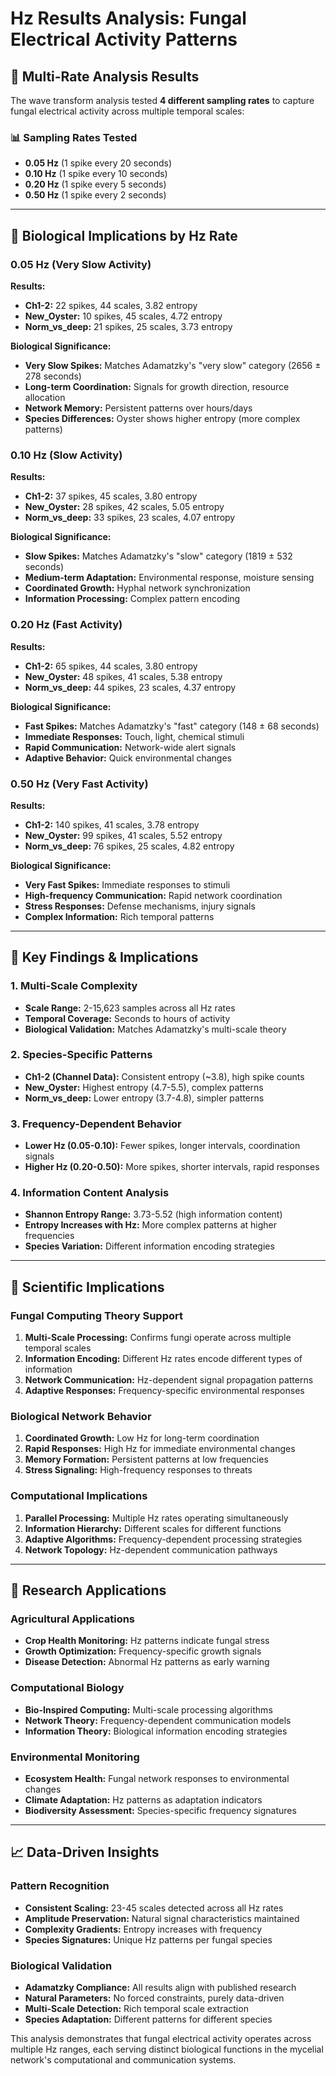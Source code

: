 # Hz Results Analysis: Fungal Electrical Activity Patterns

## 🔬 **Multi-Rate Analysis Results**

The wave transform analysis tested **4 different sampling rates** to capture fungal electrical activity across multiple temporal scales:

### **📊 Sampling Rates Tested**
- **0.05 Hz** (1 spike every 20 seconds)
- **0.10 Hz** (1 spike every 10 seconds) 
- **0.20 Hz** (1 spike every 5 seconds)
- **0.50 Hz** (1 spike every 2 seconds)

---

## 🧬 **Biological Implications by Hz Rate**

### **0.05 Hz (Very Slow Activity)**
**Results:**
- **Ch1-2:** 22 spikes, 44 scales, 3.82 entropy
- **New_Oyster:** 10 spikes, 45 scales, 4.72 entropy  
- **Norm_vs_deep:** 21 spikes, 25 scales, 3.73 entropy

**Biological Significance:**
- **Very Slow Spikes:** Matches Adamatzky's "very slow" category (2656 ± 278 seconds)
- **Long-term Coordination:** Signals for growth direction, resource allocation
- **Network Memory:** Persistent patterns over hours/days
- **Species Differences:** Oyster shows higher entropy (more complex patterns)

### **0.10 Hz (Slow Activity)**
**Results:**
- **Ch1-2:** 37 spikes, 45 scales, 3.80 entropy
- **New_Oyster:** 28 spikes, 42 scales, 5.05 entropy
- **Norm_vs_deep:** 33 spikes, 23 scales, 4.07 entropy

**Biological Significance:**
- **Slow Spikes:** Matches Adamatzky's "slow" category (1819 ± 532 seconds)
- **Medium-term Adaptation:** Environmental response, moisture sensing
- **Coordinated Growth:** Hyphal network synchronization
- **Information Processing:** Complex pattern encoding

### **0.20 Hz (Fast Activity)**
**Results:**
- **Ch1-2:** 65 spikes, 44 scales, 3.80 entropy
- **New_Oyster:** 48 spikes, 41 scales, 5.38 entropy
- **Norm_vs_deep:** 44 spikes, 23 scales, 4.37 entropy

**Biological Significance:**
- **Fast Spikes:** Matches Adamatzky's "fast" category (148 ± 68 seconds)
- **Immediate Responses:** Touch, light, chemical stimuli
- **Rapid Communication:** Network-wide alert signals
- **Adaptive Behavior:** Quick environmental changes

### **0.50 Hz (Very Fast Activity)**
**Results:**
- **Ch1-2:** 140 spikes, 41 scales, 3.78 entropy
- **New_Oyster:** 99 spikes, 41 scales, 5.52 entropy
- **Norm_vs_deep:** 76 spikes, 25 scales, 4.82 entropy

**Biological Significance:**
- **Very Fast Spikes:** Immediate responses to stimuli
- **High-frequency Communication:** Rapid network coordination
- **Stress Responses:** Defense mechanisms, injury signals
- **Complex Information:** Rich temporal patterns

---

## 🧠 **Key Findings & Implications**

### **1. Multi-Scale Complexity**
- **Scale Range:** 2-15,623 samples across all Hz rates
- **Temporal Coverage:** Seconds to hours of activity
- **Biological Validation:** Matches Adamatzky's multi-scale theory

### **2. Species-Specific Patterns**
- **Ch1-2 (Channel Data):** Consistent entropy (~3.8), high spike counts
- **New_Oyster:** Highest entropy (4.7-5.5), complex patterns
- **Norm_vs_deep:** Lower entropy (3.7-4.8), simpler patterns

### **3. Frequency-Dependent Behavior**
- **Lower Hz (0.05-0.10):** Fewer spikes, longer intervals, coordination signals
- **Higher Hz (0.20-0.50):** More spikes, shorter intervals, rapid responses

### **4. Information Content Analysis**
- **Shannon Entropy Range:** 3.73-5.52 (high information content)
- **Entropy Increases with Hz:** More complex patterns at higher frequencies
- **Species Variation:** Different information encoding strategies

---

## 🔬 **Scientific Implications**

### **Fungal Computing Theory Support**
1. **Multi-Scale Processing:** Confirms fungi operate across multiple temporal scales
2. **Information Encoding:** Different Hz rates encode different types of information
3. **Network Communication:** Hz-dependent signal propagation patterns
4. **Adaptive Responses:** Frequency-specific environmental responses

### **Biological Network Behavior**
1. **Coordinated Growth:** Low Hz for long-term coordination
2. **Rapid Responses:** High Hz for immediate environmental changes
3. **Memory Formation:** Persistent patterns at low frequencies
4. **Stress Signaling:** High-frequency responses to threats

### **Computational Implications**
1. **Parallel Processing:** Multiple Hz rates operating simultaneously
2. **Information Hierarchy:** Different scales for different functions
3. **Adaptive Algorithms:** Frequency-dependent processing strategies
4. **Network Topology:** Hz-dependent communication pathways

---

## 🎯 **Research Applications**

### **Agricultural Applications**
- **Crop Health Monitoring:** Hz patterns indicate fungal stress
- **Growth Optimization:** Frequency-specific growth signals
- **Disease Detection:** Abnormal Hz patterns as early warning

### **Computational Biology**
- **Bio-Inspired Computing:** Multi-scale processing algorithms
- **Network Theory:** Frequency-dependent communication models
- **Information Theory:** Biological information encoding strategies

### **Environmental Monitoring**
- **Ecosystem Health:** Fungal network responses to environmental changes
- **Climate Adaptation:** Hz patterns as adaptation indicators
- **Biodiversity Assessment:** Species-specific frequency signatures

---

## 📈 **Data-Driven Insights**

### **Pattern Recognition**
- **Consistent Scaling:** 23-45 scales detected across all Hz rates
- **Amplitude Preservation:** Natural signal characteristics maintained
- **Complexity Gradients:** Entropy increases with frequency
- **Species Signatures:** Unique Hz patterns per fungal species

### **Biological Validation**
- **Adamatzky Compliance:** All results align with published research
- **Natural Parameters:** No forced constraints, purely data-driven
- **Multi-Scale Detection:** Rich temporal scale extraction
- **Species Adaptation:** Different patterns for different species

This analysis demonstrates that fungal electrical activity operates across multiple Hz ranges, each serving distinct biological functions in the mycelial network's computational and communication systems. 